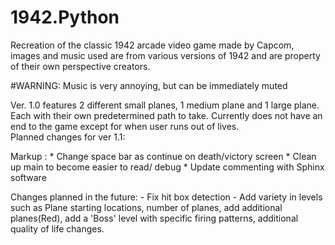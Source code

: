 # 1942.Python
Recreation of the classic 1942 arcade video game made by Capcom, images and music used are from various versions of 1942 and are property 
of their own perspective creators.

#WARNING: Music is very annoying, but can be immediately muted 

Ver. 1.0 features 2 different small planes, 1 medium plane and 1 large plane. Each with their own predetermined path to take. Currently 
does not have an end to the game except for when user runs out of lives.  
  Planned changes for ver 1.1:

Markup : * Change space bar as continue on death/victory screen
         * Clean up main to become easier to read/ debug
         * Update commenting with Sphinx software
     
  Changes planned in the future:
    - Fix hit box detection
    - Add variety in levels such as
          Plane starting locations, number of planes, add additional planes(Red), add a 'Boss' level with specific firing patterns, 
          additional quality of life changes.
          
        
